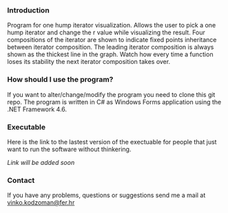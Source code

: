 ### Introduction

Program for one hump iterator visualization. Allows the user to pick a one hump iterator and change the r value while visualizing the result. Four compositions of the iterator are shown to indicate fixed points inheritance between iterator composition. The leading iterator composition is always shown as the thickest line in the graph. Watch how every time a function loses its stability the next iterator composition takes over.

### How should I use the program?

If you want to alter/change/modify the program you need to clone this git repo.
The program is written in C# as Windows Forms application using the .NET Framework 4.6.

### Executable

Here is the link to the lastest version of the exectuable for people that just want to run the
software without thinkering.

_Link will be added soon_

### Contact

If you have any problems, questions or suggestions send me a mail at vinko.kodzoman@fer.hr
